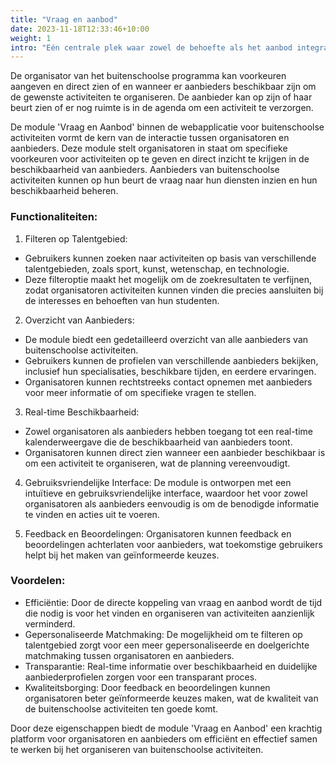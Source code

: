 ```yaml
---
title: "Vraag en aanbod"
date: 2023-11-18T12:33:46+10:00
weight: 1
intro: "Eén centrale plek waar zowel de behoefte als het aanbod integraal inzichtelijk is en voortdurend up-to-date wordt gehouden."
---
```


De organisator van het buitenschoolse programma kan voorkeuren aangeven en direct zien of en wanneer er aanbieders beschikbaar zijn om de gewenste activiteiten te organiseren. De aanbieder kan op zijn of haar beurt zien of er nog ruimte is in de agenda om een activiteit te verzorgen.

De module 'Vraag en Aanbod' binnen de webapplicatie voor buitenschoolse activiteiten vormt de kern van de interactie tussen organisatoren en aanbieders. Deze module stelt organisatoren in staat om specifieke voorkeuren voor activiteiten op te geven en direct inzicht te krijgen in de beschikbaarheid van aanbieders. Aanbieders van buitenschoolse activiteiten kunnen op hun beurt de vraag naar hun diensten inzien en hun beschikbaarheid beheren.

### Functionaliteiten:

1. Filteren op Talentgebied:
  - Gebruikers kunnen zoeken naar activiteiten op basis van verschillende talentgebieden, zoals sport, kunst, wetenschap, en technologie.
  - Deze filteroptie maakt het mogelijk om de zoekresultaten te verfijnen, zodat organisatoren activiteiten kunnen vinden die precies aansluiten bij de interesses en behoeften van hun studenten.

2. Overzicht van Aanbieders:
  - De module biedt een gedetailleerd overzicht van alle aanbieders van buitenschoolse activiteiten.
  - Gebruikers kunnen de profielen van verschillende aanbieders bekijken, inclusief hun specialisaties, beschikbare tijden, en eerdere ervaringen.
  - Organisatoren kunnen rechtstreeks contact opnemen met aanbieders voor meer informatie of om specifieke vragen te stellen.

3. Real-time Beschikbaarheid:
  - Zowel organisatoren als aanbieders hebben toegang tot een real-time kalenderweergave die de beschikbaarheid van aanbieders toont.
  - Organisatoren kunnen direct zien wanneer een aanbieder beschikbaar is om een activiteit te organiseren, wat de planning vereenvoudigt.

4. Gebruiksvriendelijke Interface:
        De module is ontworpen met een intuïtieve en gebruiksvriendelijke interface, waardoor het voor zowel organisatoren als aanbieders eenvoudig is om de benodigde informatie te vinden en acties uit te voeren.

5. Feedback en Beoordelingen:
        Organisatoren kunnen feedback en beoordelingen achterlaten voor aanbieders, wat toekomstige gebruikers helpt bij het maken van geïnformeerde keuzes.

### Voordelen:

- Efficiëntie: Door de directe koppeling van vraag en aanbod wordt de tijd die nodig is voor het vinden en organiseren van activiteiten aanzienlijk verminderd.
- Gepersonaliseerde Matchmaking: De mogelijkheid om te filteren op talentgebied zorgt voor een meer gepersonaliseerde en doelgerichte matchmaking tussen organisatoren en aanbieders.
- Transparantie: Real-time informatie over beschikbaarheid en duidelijke aanbiederprofielen zorgen voor een transparant proces.
- Kwaliteitsborging: Door feedback en beoordelingen kunnen organisatoren beter geïnformeerde keuzes maken, wat de kwaliteit van de buitenschoolse activiteiten ten goede komt.

Door deze eigenschappen biedt de module 'Vraag en Aanbod' een krachtig platform voor organisatoren en aanbieders om efficiënt en effectief samen te werken bij het organiseren van buitenschoolse activiteiten.

